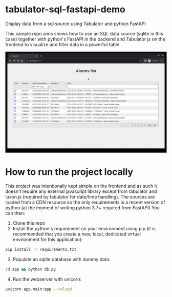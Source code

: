 # tabulator-sql-fastapi-demo
Display data from a sql source using Tabulator and python FastAPI

This sample repo aims shows how to use an SQL data source (sqlite in this case) together with
python's FastAPI in the backend and Tabulator js on the frontend to visualize and filter data
in a powerful table.

![Tabulator example](tabulator_example.gif)

# How to run the project locally
This project was intentionally kept simple on the frontend and as such it doesn't require any 
external javascript library except from tabulator and luxon.js (required by tabulator for date/time
handling). The sources are loaded from a CDN resource so the only requirements is a recent version 
of python (at the moment of writing python 3.7+ required from FastAPI)
You can then: 

1. Clone this repo
2. Install the python's requirement on your environment using pip (it is recommended that you create a new, local, dedicated virtual environment for this application):
```sh
pip install -r requirements.txt
```
3. Populate an sqlite database with dummy data:
```sh
cd app && python db.py
```
4. Run the webserver with uvicorn:
```sh
uvicorn app.main:app --reload
```